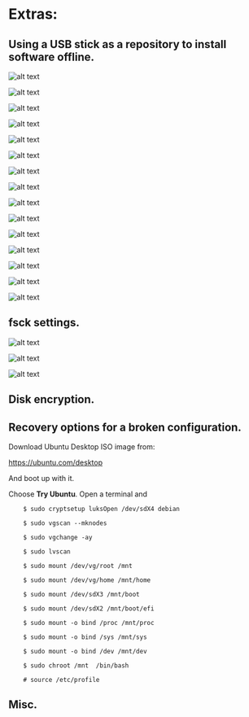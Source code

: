 # Extras:

## Using a USB stick as a repository to install software offline.

![alt text](./images/VirtualBox_Debian_11.6.png)

![alt text](./images/VirtualBox_Debian_11.6-1.png)

![alt text](./images/VirtualBox_Debian_11.6-2.png)

![alt text](./images/VirtualBox_Debian_11.6-3.png)

![alt text](./images/VirtualBox_Debian_11.6-15.png)

![alt text](./images/VirtualBox_Debian_11.6-16.png)

![alt text](./images/VirtualBox_Debian_11.6-17.png)

![alt text](./images/VirtualBox_Debian_11.6-4.png)

![alt text](./images/VirtualBox_Debian_11.6-5.png)

![alt text](./images/VirtualBox_Debian_11.6-6.png)

![alt text](./images/VirtualBox_Debian_11.6-7.png)

![alt text](./images/VirtualBox_Debian_11.6-8.png)

![alt text](./images/VirtualBox_Debian_11.6-9.png)

![alt text](./images/VirtualBox_Debian_11.6-10.png)

![alt text](./images/VirtualBox_Debian_11.6-11.png)

## fsck settings.

![alt text](./images/VirtualBox_Debian_11.6-12.png)

![alt text](./images/VirtualBox_Debian_11.6-13.png)

![alt text](./images/VirtualBox_Debian_11.6-14.png)

## Disk encryption. 

## Recovery options for a broken configuration.


Download Ubuntu Desktop ISO image from: 

https://ubuntu.com/desktop

And boot up with it.

Choose **Try Ubuntu**. Open a terminal and 

```
	$ sudo cryptsetup luksOpen /dev/sdX4 debian

	$ sudo vgscan --mknodes

	$ sudo vgchange -ay

	$ sudo lvscan 

	$ sudo mount /dev/vg/root /mnt

	$ sudo mount /dev/vg/home /mnt/home

	$ sudo mount /dev/sdX3 /mnt/boot

	$ sudo mount /dev/sdX2 /mnt/boot/efi

	$ sudo mount -o bind /proc /mnt/proc
	
	$ sudo mount -o bind /sys /mnt/sys
	
	$ sudo mount -o bind /dev /mnt/dev

```

```
	$ sudo chroot /mnt  /bin/bash 
	
	# source /etc/profile
```

## Misc.
